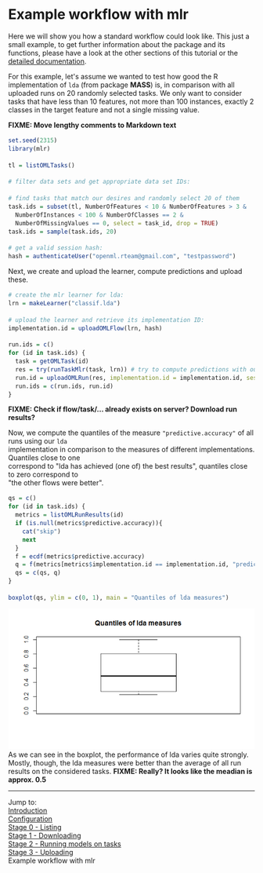 Example workflow with mlr
=========================

Here we will show you how a standard workflow could look like. This just a small example, to get
further information about the package and its functions, please have a look at the other sections
of this tutorial or the [detailed documentation](http://www.rdocumentation.org/packages/OpenML).

For this example, let's assume we wanted to test how good the R implementation of `lda` (from package 
**MASS**) is, in comparison with all uploaded runs on 20 randomly selected tasks. We only want to consider tasks
that have less than 10 features, not more than 100 instances, exactly 2 classes in the target
feature and not a single missing value. 

**FIXME: Move lengthy comments to Markdown text**


```r
set.seed(2315)
library(mlr)

tl = listOMLTasks()

# filter data sets and get appropriate data set IDs:

# find tasks that match our desires and randomly select 20 of them
task.ids = subset(tl, NumberOfFeatures < 10 & NumberOfFeatures > 3 & 
  NumberOfInstances < 100 & NumberOfClasses == 2 & 
  NumberOfMissingValues == 0, select = task_id, drop = TRUE)
task.ids = sample(task.ids, 20)

# get a valid session hash:
hash = authenticateUser("openml.rteam@gmail.com", "testpassword")
```

Next, we create and upload the learner, compute predictions and upload these.


```r
# create the mlr learner for lda:
lrn = makeLearner("classif.lda")

# upload the learner and retrieve its implementation ID:
implementation.id = uploadOMLFlow(lrn, hash) 

run.ids = c()
for (id in task.ids) {
  task = getOMLTask(id)
  res = try(runTaskMlr(task, lrn)) # try to compute predictions with our learner
  run.id = uploadOMLRun(res, implementation.id = implementation.id, session.hash = hash)
  run.ids = c(run.ids, run.id)
}
```

**FIXME: Check if flow/task/... already exists on server? Download run results?**

Now, we compute the quantiles of the measure `"predictive.accuracy"` of all runs using our `lda`  
implementation in comparison to the measures of different implementations. Quantiles close to one  
correspond to "lda has achieved (one of) the best results", quantiles close to zero correspond to  
"the other flows were better".


```r
qs = c()
for (id in task.ids) {
  metrics = listOMLRunResults(id)
  if (is.null(metrics$predictive.accuracy)){
    cat("skip")
    next
  }
  f = ecdf(metrics$predictive.accuracy)
  q = f(metrics[metrics$implementation.id == implementation.id, "predictive.accuracy"])
  qs = c(qs, q)
}

boxplot(qs, ylim = c(0, 1), main = "Quantiles of lda measures")
```
![Boxplot of the quantiles](../figures/boxplot_example.png)  
As we can see in the boxplot, the performance of lda varies quite strongly. Mostly, though, the lda
measures were better than the average of all run results on the considered tasks.
**FIXME: Really? It looks like the meadian is approx. 0.5**

----------------------------------------------------------------------------------------------------
Jump to:   
[Introduction](1-Introduction.md)  
[Configuration](2-Configuration.md)  
[Stage 0 - Listing](3-Stage-0-Listing.md)  
[Stage 1 - Downloading](4-Stage-1-Downloading.md)  
[Stage 2 - Running models on tasks](5-Stage-2-Running.md)  
[Stage 3 - Uploading](6-Stage-3-Uploading.md)  
Example workflow with mlr
